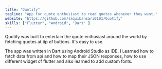 ```yaml
---
title: "Quotify"
tagline: "App for quote enthusiast to read quotes whenever they want."
website: "https://github.com/saquibansari0101/Quotify"
skills: ["Flutter", "Android", "Dart" ]
---
```

Quotify was built to entertain the quote enthusiast around the world by fetching quotes at tip of buttons. It's easy to use.

The app was written in Dart using Android Studio as IDE. I Learned how to fetch data from api and how to map their JSON responses, how to use different widget of flutter and also learned to add custom fonts.
